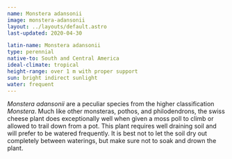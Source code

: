 ```yaml
---
name: Monstera adansonii
image: monstera-adansonii
layout: ../layouts/default.astro
last-updated: 2020-04-30

latin-name: Monstera adansonii
type: perennial 
native-to: South and Central America
ideal-climate: tropical
height-range: over 1 m with proper support
sun: bright indirect sunlight
water: frequent
---
```


*Monstera adansonii* are a peculiar species from the higher classification *Monstera*. Much like
other monsteras, pothos, and philodendrons, the swiss cheese plant does exceptionally well when
given a moss poll to climb or allowed to trail down from a pot. This plant requires well draining
soil and will prefer to be watered frequently. It is best not to let the soil dry out completely
between waterings, but make sure not to soak and drown the plant. 